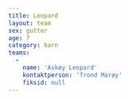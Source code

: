 ```yaml
---
title: Leopard
layout: team
sex: gutter
age: 7
category: barn
teams:
  -
    name: 'Askøy Leopard'
    kontaktperson: 'Trond Marøy'
    fiksid: null
---
```

